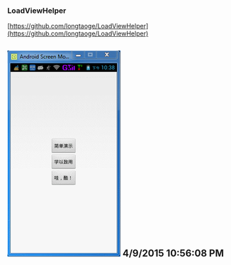 
### LoadViewHelper ###
[https://github.com/longtaoge/LoadViewHelper](https://github.com/longtaoge/LoadViewHelper)

![](https://github.com/longtaoge/LoadViewHelper/raw/master/lodingview.gif)
4/9/2015 10:56:08 PM 
----------
